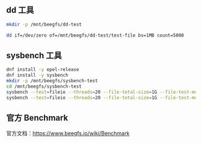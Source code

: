 

## dd 工具

```bash
mkdir -p /mnt/beegfs/dd-test

dd if=/dev/zero of=/mnt/beegfs/dd-test/test-file bs=1MB count=5000
```

## sysbench 工具

```bash
dnf install -y epel-release
dnf install -y sysbench
mkdir -p /mnt/beegfs/sysbench-test
cd /mnt/beegfs/sysbench-test
sysbench --test=fileio --threads=20 --file-total-size=1G --file-test-mode=rndrw prepare
sysbench --test=fileio --threads=20 --file-total-size=1G --file-test-mode=rndrw run
```

## 官方 Benchmark

官方文档：<https://www.beegfs.io/wiki/Benchmark>
